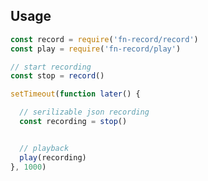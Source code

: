 <!-- TITLE -->
<!-- DESCRIPTION -->
## Usage
```js
const record = require('fn-record/record')
const play = require('fn-record/play')

// start recording
const stop = record()

setTimeout(function later() {

  // serilizable json recording
  const recording = stop()


  // playback
  play(recording)
}, 1000)

```
<!-- INSTALL -->
